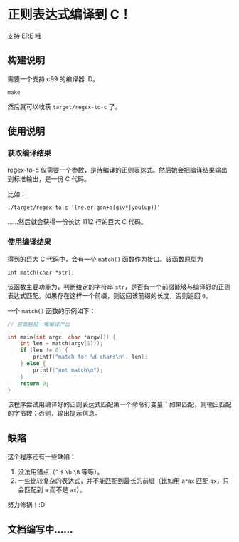 # 正则表达式编译到 C！

支持 ERE 哦

## 构建说明

需要一个支持 c99 的编译器 :D。

```
make
```

然后就可以收获 `target/regex-to-c` 了。

## 使用说明

### 获取编译结果

regex-to-c 仅需要一个参数，是待编译的正则表达式。然后她会把编译结果输出到标准输出，是一份 C 代码。

比如：

```
./target/regex-to-c '(ne.er|gon+a|giv*|you(up))'
```

……然后就会获得一份长达 1112 行的巨大 C 代码。

### 使用编译结果

得到的巨大 C 代码中，会有一个 `match()` 函数作为接口。该函数原型为

```
int match(char *str);
```

该函数主要功能为，判断给定的字符串 `str`，是否有一个前缀能够与编译好的正则表达式匹配。如果存在这样一个前缀，则返回该前缀的长度，否则返回 `0`。

一个 `match()` 函数的示例如下：

```c
// 前面粘贴一堆编译产出

int main(int argc, char *argv[]) {
    int len = match(argv[1]));
    if (len != 0) {
        printf("match for %d chars\n", len);
    } else {
        printf("not match\n");
    }
    return 0;
}
```

该程序尝试用编译好的正则表达式匹配第一个命令行变量：如果匹配，则输出匹配的字节数；否则，输出提示信息。

## 缺陷

这个程序还有一些缺陷：

1. 没法用锚点（`^` `$` `\b` `\B` 等等）。
2. 一些比较复杂的表达式，并不能匹配到最长的前缀（比如用 `a*ax` 匹配 `ax`，只会匹配到 `a` 而不是 `ax`）。

努力修锅！:D

## 文档编写中……
